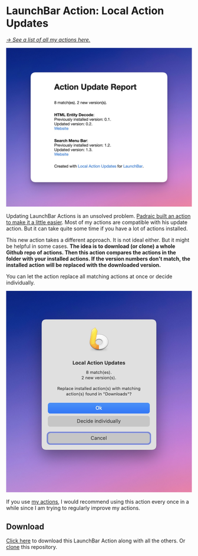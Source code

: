 # LaunchBar Action: Local Action Updates

*[→ See a list of all my actions here.](https://ptujec.github.io/launchbar)*

<img src="01.jpg" width="653"/>

Updating LaunchBar Actions is an unsolved problem. [Padraic built an action to make it a little easier](https://renaghan.com/launchbar/action-updates/). Most of my actions are compatible with his update action. But it can take quite some time if you have a lot of actions installed.

This new action takes a different approach. It is not ideal either. But it might be helpful in some cases. **The idea is to download (or clone) a whole Github repo of actions. Then this action compares the actions in the folder with your installed actions. If the version numbers don't match, the installed action will be replaced with the downloaded version.**
 
You can let the action replace all matching actions at once or decide individually.

<img src="02.jpg" width="653"/>

If you use [my actions](https://ptujec.github.io/launchbar), I would recommend using this action every once in a while since I am trying to regularly improve my actions.

## Download

[Click here](https://github.com/Ptujec/LaunchBar/archive/refs/heads/master.zip) to download this LaunchBar Action along with all the others. Or [clone](https://docs.github.com/en/repositories/creating-and-managing-repositories/cloning-a-repository) this repository.